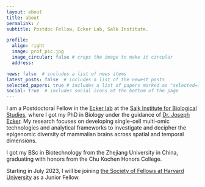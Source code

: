 ```yaml
---
layout: about
title: about
permalink: /
subtitle: Postdoc Fellow, Ecker Lab, Salk Institute.

profile:
  align: right
  image: prof_pic.jpg
  image_circular: false # crops the image to make it circular
  address: 

news: false  # includes a list of news items
latest_posts: false  # includes a list of the newest posts
selected_papers: true # includes a list of papers marked as "selected={true}"
social: true  # includes social icons at the bottom of the page
---
```


I am a Postdoctoral Fellow in the [Ecker lab](https://ecker.salk.edu/) at the 
[Salk Institute for Biological Studies](https://www.salk.edu/), 
where I got my PhD in Biology under the guidance of 
[Dr. Joseph Ecker](https://www.hhmi.org/scientists/joseph-r-ecker).
My research focuses on developing single-cell multi-omic technologies and analytical frameworks 
to investigate and decipher the epigenomic diversity of mammalian brains across spatial and temporal dimensions.

I got my BSc in Biotechnology from the Zhejiang University in China, 
graduating with honors from the Chu Kochen Honors College.

Starting in July 2023, I will be joining 
[the Society of Fellows at Harvard University](https://socfell.fas.harvard.edu/about) 
as a Junior Fellow.


